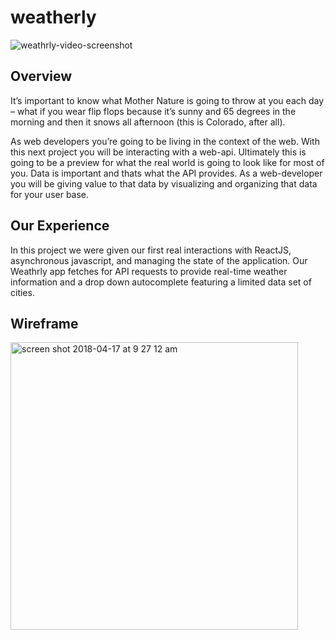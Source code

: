 # weatherly

![weathrly-video-screenshot](https://user-images.githubusercontent.com/479463/43278965-d51179f6-90c9-11e8-8ad2-bea5bda60019.gif)

## Overview

It’s important to know what Mother Nature is going to throw at you each day – what if you wear flip flops because it’s sunny and 65 degrees in the morning and then it snows all afternoon (this is Colorado, after all).

As web developers you’re going to be living in the context of the web. With this next project you will be interacting with a web-api. Ultimately this is going to be a preview for what the real world is going to look like for most of you. Data is important and thats what the API provides. As a web-developer you will be giving value to that data by visualizing and organizing that data for your user base.


## Our Experience

In this project we were given our first real interactions with ReactJS, asynchronous javascript, and managing the state of the application. Our Weathrly app fetches for API requests to provide real-time weather information and a drop down autocomplete featuring a limited data set of cities.

## Wireframe

<img width="460" alt="screen shot 2018-04-17 at 9 27 12 am" src="https://user-images.githubusercontent.com/479463/38879892-a415e540-4221-11e8-815a-1954fc585d4e.png">
